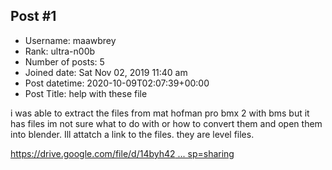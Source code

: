 ## Post #1
- Username: maawbrey
- Rank: ultra-n00b
- Number of posts: 5
- Joined date: Sat Nov 02, 2019 11:40 am
- Post datetime: 2020-10-09T02:07:39+00:00
- Post Title: help with these file

i was able to extract the files from mat hofman pro bmx 2 with bms  but it has files im not sure what to do with or how to convert them and open them into blender. Ill attatch a link to the files. they are level files.

[https://drive.google.com/file/d/14byh42 ... sp=sharing](https://drive.google.com/file/d/14byh42b6sTB5ITSDnrxEfqkosULZODDj/view?usp=sharing)
